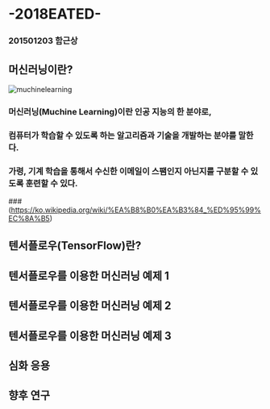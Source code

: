 # -2018EATED-
### 201501203 함근상
## 머신러닝이란?
![muchinelearning](https://user-images.githubusercontent.com/39981622/49633775-fb3f9f80-fa3d-11e8-8966-6cb48d5e4356.jpg)



 ###  머신러닝(Muchine Learning)이란 인공 지능의 한 분야로, 
### 컴퓨터가 학습할 수 있도록 하는 알고리즘과 기술을 개발하는 분야를 말한다. 
### 가령, 기계 학습을 통해서 수신한 이메일이 스팸인지 아닌지를 구분할 수 있도록 훈련할 수 있다.
###(https://ko.wikipedia.org/wiki/%EA%B8%B0%EA%B3%84_%ED%95%99%EC%8A%B5)

## 텐서플로우(TensorFlow)란?

## 텐서플로우를 이용한 머신러닝 예제 1

## 텐서플로우를 이용한 머신러닝 예제 2

## 텐서플로우를 이용한 머신러닝 예제 3

## 심화 응용

## 향후 연구
